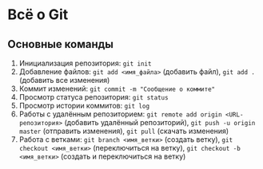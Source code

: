 # Всё о Git
## Основные команды
1. Инициализация репозитория: `git init`
2. Добавление файлов: `git add <имя_файла>` (добавить файл), `git add .` (добавить все изменения)
3. Коммит изменений: `git commit -m "Сообщение о коммите"`
4. Просмотр статуса репозитория: `git status`
5. Просмотр истории коммитов: `git log`
6. Работы с удалённым репозиторием: `git remote add origin <URL-репозитория>` (добавить удалённый репозиторий), `git push -u origin master` (отправить изменения), `git pull` (скачать изменения)
7. Работа с ветками: `git branch <имя_ветки>` (создать ветку), `git checkout <имя_ветки>` (переключиться на ветку), `git checkout -b <имя_ветки>` (создать и переключиться на ветку)